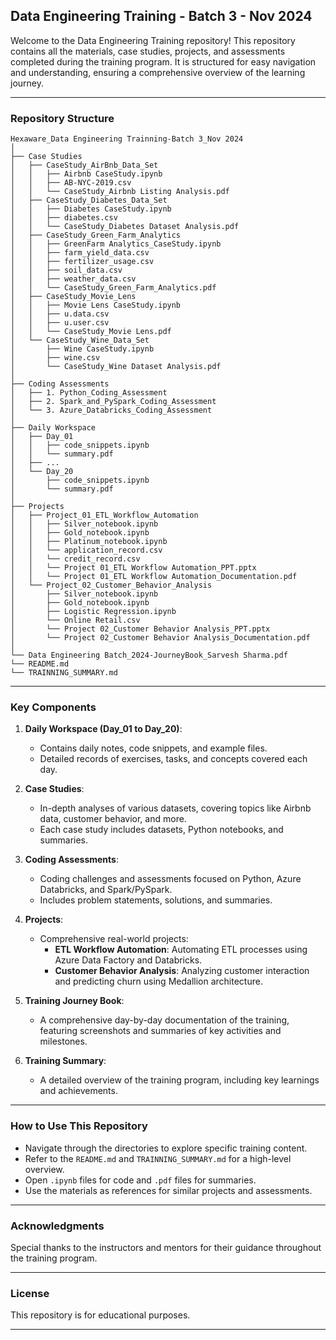 ## Data Engineering Training - Batch 3 - Nov 2024

Welcome to the Data Engineering Training repository! This repository contains all the materials, case studies, projects, and assessments completed during the training program. It is structured for easy navigation and understanding, ensuring a comprehensive overview of the learning journey.

---

### Repository Structure

```
Hexaware_Data Engineering Trainning-Batch 3_Nov 2024
│
├── Case Studies
│   ├── CaseStudy_AirBnb_Data_Set
│   │   ├── Airbnb CaseStudy.ipynb
│   │   ├── AB-NYC-2019.csv
│   │   └── CaseStudy_Airbnb Listing Analysis.pdf
│   ├── CaseStudy_Diabetes_Data_Set
│   │   ├── Diabetes CaseStudy.ipynb
│   │   ├── diabetes.csv
│   │   └── CaseStudy_Diabetes Dataset Analysis.pdf
│   ├── CaseStudy_Green_Farm_Analytics
│   │   ├── GreenFarm Analytics_CaseStudy.ipynb
│   │   ├── farm_yield_data.csv
│   │   ├── fertilizer_usage.csv
│   │   ├── soil_data.csv
│   │   ├── weather_data.csv
│   │   └── CaseStudy_Green_Farm_Analytics.pdf
│   ├── CaseStudy_Movie_Lens
│   │   ├── Movie Lens CaseStudy.ipynb
│   │   ├── u.data.csv
│   │   ├── u.user.csv
│   │   └── CaseStudy_Movie Lens.pdf
│   └── CaseStudy_Wine_Data_Set
│       ├── Wine CaseStudy.ipynb
│       ├── wine.csv
│       └── CaseStudy_Wine Dataset Analysis.pdf
│
├── Coding Assessments
│   ├── 1. Python_Coding_Assessment
│   ├── 2. Spark_and_PySpark_Coding_Assessment
│   └── 3. Azure_Databricks_Coding_Assessment
│
├── Daily Workspace 
│   ├── Day_01
│   │   ├── code_snippets.ipynb
│   │   └── summary.pdf
│   ├── ...
│   └── Day_20
│       ├── code_snippets.ipynb
│       └── summary.pdf
│
├── Projects
│   ├── Project_01_ETL_Workflow_Automation
│   │   ├── Silver_notebook.ipynb
│   │   ├── Gold_notebook.ipynb
│   │   ├── Platinum_notebook.ipynb
│   │   └── application_record.csv
│   │   └── credit_record.csv
│   │   └── Project 01_ETL Workflow Automation_PPT.pptx
│   │   └── Project 01_ETL Workflow Automation_Documentation.pdf
│   └── Project_02_Customer_Behavior_Analysis
│       ├── Silver_notebook.ipynb
│       ├── Gold_notebook.ipynb
│       ├── Logistic Regression.ipynb
│       └── Online Retail.csv
│       └── Project 02_Customer Behavior Analysis_PPT.pptx
│       └── Project 02_Customer Behavior Analysis_Documentation.pdf
│   
└── Data Engineering Batch_2024-JourneyBook_Sarvesh Sharma.pdf
└── README.md
└── TRAINNING_SUMMARY.md
```

---

### Key Components

1. **Daily Workspace (Day_01 to Day_20)**:
   - Contains daily notes, code snippets, and example files.
   - Detailed records of exercises, tasks, and concepts covered each day.

2. **Case Studies**:
   - In-depth analyses of various datasets, covering topics like Airbnb data, customer behavior, and more.
   - Each case study includes datasets, Python notebooks, and summaries.

3. **Coding Assessments**:
   - Coding challenges and assessments focused on Python, Azure Databricks, and Spark/PySpark.
   - Includes problem statements, solutions, and summaries.

4. **Projects**:
   - Comprehensive real-world projects:
     - **ETL Workflow Automation**: Automating ETL processes using Azure Data Factory and Databricks.
     - **Customer Behavior Analysis**: Analyzing customer interaction and predicting churn using Medallion architecture.

5. **Training Journey Book**:
   - A comprehensive day-by-day documentation of the training, featuring screenshots and summaries of key activities and milestones.

6. **Training Summary**:
   - A detailed overview of the training program, including key learnings and achievements.

---

### How to Use This Repository

- Navigate through the directories to explore specific training content.
- Refer to the `README.md` and `TRAINNING_SUMMARY.md` for a high-level overview.
- Open `.ipynb` files for code and `.pdf` files for summaries.
- Use the materials as references for similar projects and assessments.

---

### Acknowledgments

Special thanks to the instructors and mentors for their guidance throughout the training program. 

---

### License

This repository is for educational purposes. 

---
